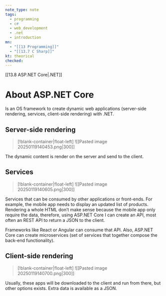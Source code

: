 ```yaml
---
note_type: note
tags:
  - programming
  - c#
  - web_development
  - .net
  - introduction
mn:
  - "[[13 Programming]]"
  - "[[13.7 C Sharp]]"
kt: theorical
checked:
---
```

[[13.8 ASP.NET Core|.NET]]

# About ASP.NET Core
Is an OS framework to create dynamic web applications (server-side rendering, services, client-side rendering) with .NET.  

## Server-side rendering
>[!blank-container|float-left]
![[Pasted image 20250119140453.png|300]]

The dynamic content is render on the server and send to the client.   
## Services
>[!blank-container|float-left]
 >![[Pasted image 20250119140605.png|300]]

Services that can be consumed by other applications or front-ends. For example, the mobile app needs to display an updated list of products. Rendering a whole HTML don’t make sense because the mobile app only require the data, therefore, using ASP.NET Core I can create an API, most often an REST API to return a JSON to the client.  

Frameworks like React or Angular can consume that API. Also, ASP.NET Core can create microservices (set of services that together compose the back-end functionality). 	
## Client-side rendering
>[!blank-container|float-left]
>![[Pasted image 20250119140700.png|300]]

Usually, these apps will be downloaded to the client and run from there, but other options exists. Extra data is available as a JSON.

